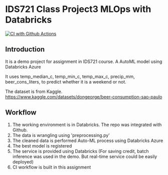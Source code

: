 # IDS721 Class Project3 MLOps with Databricks

[![CI with Github Actions](https://github.com/nansuwang/IDS721_Class_Project3_MLOps_-Databricks/actions/workflows/main.yml/badge.svg)](https://github.com/nansuwang/IDS721_Class_Project3_MLOps_-Databricks/actions/workflows/main.yml)

## Introduction
It is a demo project for assignment in IDS721 course.
A AutoML model using Databricks Azure

It uses temp_median_c,	temp_min_c, temp_max_c, precip_mm, beer_cons_liters, to predict whether it is a weekend or not.

The dataset is from Kaggle. https://www.kaggle.com/datasets/dongeorge/beer-consumption-sao-paulo

## Workflow
1. The working environment is in Databricks. The repo was integrated with Github.
2. The data is wrangling using 'preprocessing.py'
3. The cleaned data is performed Auto-ML process using Databricks Azure
4. The best model is registered
5. The service is provided using Databricks (For saving credit, batch inference was used in the demo. But real-time service could be easily deployed)
6. CI workflow is built in this assignment
